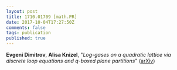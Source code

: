 ```yaml
---
layout: post
title: 1710.01709 [math.PR]
date: 2017-10-04T17:27:50Z
comments: false
tags: publication
published: true
---
```


<b>Evgeni Dimitrov</b>, <b>Alisa Knizel</b>, "<i>Log-gases on a quadratic lattice via discrete loop equations and q-boxed  plane partitions</i>" ([arXiv](http://arxiv.org/abs/1710.01709v2))
